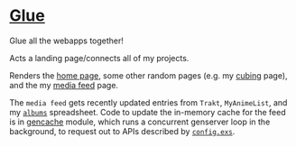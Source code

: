 # [Glue](https://sean.fish)


Glue all the webapps together!

Acts a landing page/connects all of my projects.

Renders the [home page](https://sean.fish/), some other random pages (e.g. my [cubing](https://sean.fish/cubing) page), and the my [media feed](https://sean.fish/feed) page.

The `media feed` gets recently updated entries from `Trakt`, `MyAnimeList`, and my [`albums`](https://sean.fish/s/albums) spreadsheet. Code to update the in-memory cache for the feed is in [gencache](https://github.com/seanbreckenridge/glue/tree/master/apps/glue/lib/glue) module, which runs a concurrent genserver loop in the background, to request out to APIs described by [`config.exs`](https://github.com/seanbreckenridge/glue/blob/master/config/config.exs).

